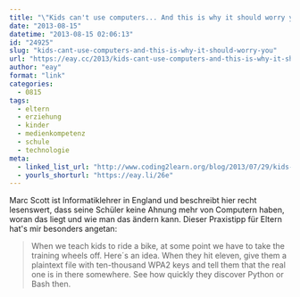 ```yaml
---
title: "\"Kids can't use computers... And this is why it should worry you\""
date: "2013-08-15"
datetime: "2013-08-15 02:06:13"
id: "24925"
slug: "kids-cant-use-computers-and-this-is-why-it-should-worry-you"
url: "https://eay.cc/2013/kids-cant-use-computers-and-this-is-why-it-should-worry-you/"
author: "eay"
format: "link"
categories:
  - 0815
tags:
  - eltern
  - erziehung
  - kinder
  - medienkompetenz
  - schule
  - technologie
meta:
  - linked_list_url: "http://www.coding2learn.org/blog/2013/07/29/kids-cant-use-computers/"
  - yourls_shorturl: "https://eay.li/26e"
---
```


Marc Scott ist Informatiklehrer in England und beschreibt hier recht lesenswert, dass seine Schüler keine Ahnung mehr von Computern haben, woran das liegt und wie man das ändern kann. Dieser Praxistipp für Eltern hat's mir besonders angetan:

> When we teach kids to ride a bike, at some point we have to take the training wheels off. Here´s an idea. When they hit eleven, give them a plaintext file with ten-thousand WPA2 keys and tell them that the real one is in there somewhere. See how quickly they discover Python or Bash then.
